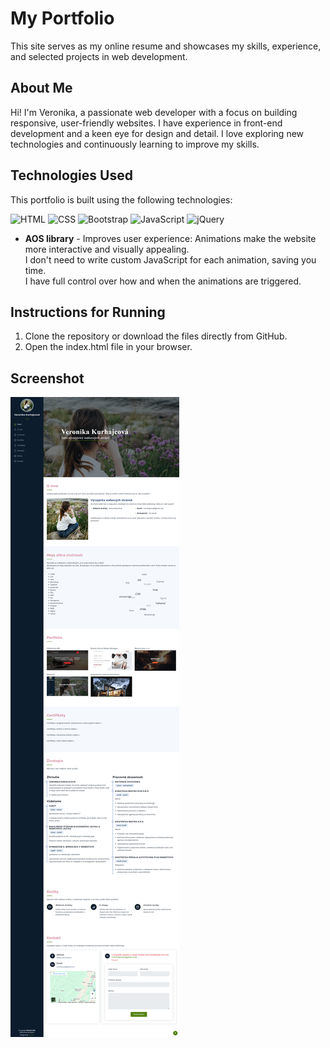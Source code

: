 # My Portfolio

This site serves as my online resume and showcases my skills, experience, and selected projects in web development.

## About Me

Hi! I'm Veronika, a passionate web developer with a focus on building responsive, user-friendly websites. I have experience in front-end development and a keen eye for design and detail. I love exploring new technologies and continuously learning to improve my skills.

## Technologies Used

This portfolio is built using the following technologies:

![HTML](https://img.shields.io/badge/HTML-E34F26?style=flat-square&logo=html5&logoColor=white)
![CSS](https://img.shields.io/badge/CSS-1572B6?style=flat-square&logo=css3&logoColor=white)
![Bootstrap](https://img.shields.io/badge/Bootstrap-563D7C?style=flat-square&logo=bootstrap&logoColor=white)
![JavaScript](https://img.shields.io/badge/JavaScript-F7DF1E?style=flat-square&logo=javascript&logoColor=black)
![jQuery](https://img.shields.io/badge/jQuery-0769AD?style=flat-square&logo=jquery&logoColor=white)

- **AOS library** - Improves user experience: Animations make the website more interactive and visually appealing.<br>
I don't need to write custom JavaScript for each animation, saving you time. <br>
I have full control over how and when the animations are triggered.

## Instructions for Running
1. Clone the repository or download the files directly from GitHub. <br>
2. Open the index.html file in your browser.

## Screenshot
![Ukážka projektu](assets/img/screenshot.png)

